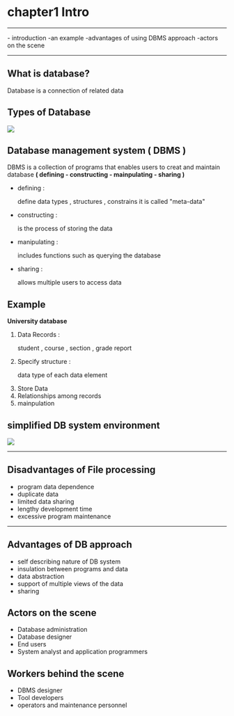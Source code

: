 
# chapter1 Intro
 <hr>
   - introduction
   -an example
   -advantages of using DBMS approach
   -actors on the scene
 
 <hr>
 <h2>
  What is database?
 </h2>
 <p>
  Database is a connection of related data 
 </p>
 <h2>Types of Database</h2>
<div> <img src="https://github.com/user-attachments/assets/49c5ad4f-f363-48aa-af69-76e7bc11beeb"></div>
<h2>Database management system ( DBMS )</h2>
<P>DBMS is a collection of programs that enables users to creat and maintain database <strong>( defining - constructing - mainpulating - sharing )</strong></P>
<ul>
 <li>defining : 
 <p>define data types , structures , constrains  it is called "meta-data"</p></li>
  <li>constructing : 
 <p>is the process of storing the data</p></li>
   <li>manipulating : 
 <p>includes functions such as querying the database</p></li>
   <li>sharing : 
 <p>allows multiple users to access data</p></li>
</ul>
<h2>Example</h2>
<p><strong>University database</strong></p>
<ol start="1">
 <li>Data Records : <p>student , course , section , grade report </p></li>
  <li>Specify structure : <p>data type of each data element</p> </p></li>
  <li>Store Data</li>
  <li>Relationships among records</li>
  <li>mainpulation</li>
</ol>
<h2>simplified DB system environment</h2>
<div>
 <img src="https://github.com/user-attachments/assets/ab1ce312-4195-4a68-945e-9fbd4a2e17fd">
</div>
<hr>
<h2>
Disadvantages of File processing
</h2>
<ul>
 <li>program data dependence</li>
 <li>duplicate data</li>
 <li>limited data sharing</li>
 <li>lengthy development time</li>
 <li>excessive program maintenance</li>
</ul>
<hr>
<h2>
Advantages of DB approach
</h2>
<ul>
 <li>self describing nature of DB system</li>
 <li>insulation between programs and data</li>
 <li>data abstraction</li>
 <li>support of multiple views of the data</li>
 <li>sharing</li>
</ul>
<h2>Actors on the scene</h2>
<ul>
 <li>Database administration</li>
 <li>Database designer</li>
 <li>End users</li>
 <li>System analyst and application programmers</li>
</ul>

<h2>Workers behind the scene</h2>
<ul>
 <li>DBMS designer</li>
 <li>Tool developers</li>
 <li>operators and maintenance personnel</li>
</ul>

 
